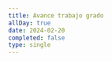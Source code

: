 ```yaml
---
title: Avance trabajo grado
allDay: true
date: 2024-02-20
completed: false
type: single
---
```

